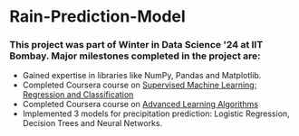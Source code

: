 # Rain-Prediction-Model
### This project was part of Winter in Data Science '24 at IIT Bombay. Major milestones completed in the project are:
* Gained expertise in libraries like NumPy, Pandas and Matplotlib.
* Completed Coursera course on [Supervised Machine Learning: Regression and Classification](https://www.coursera.org/learn/machine-learning?specialization=machine-learning-introduction)
* Completed Coursera course on [Advanced Learning Algorithms](https://www.coursera.org/learn/advanced-learning-algorithms?specialization=machine-learning-introduction)
* Implemented 3 models for precipitation prediction: Logistic Regression, Decision Trees and Neural Networks.
